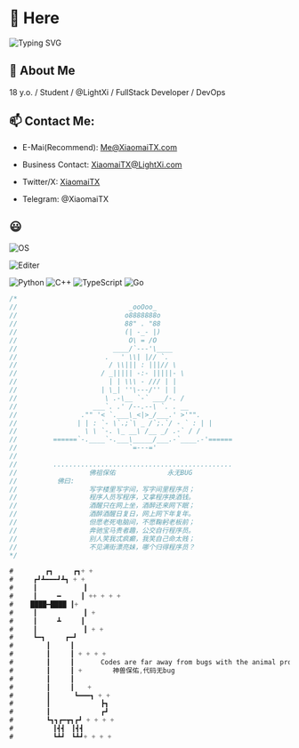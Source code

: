 # 👋 Here

![Typing SVG](https://readme-typing-svg.demolab.com?font=Fira+Code&size=34&pause=1000&width=600&lines=Hello!+This+is+XiaomaiTX)

## 👋 About Me

18 y.o. / Student / @LightXi / FullStack Developer / DevOps

## 📫 Contact Me:

- E-Mai(Recommend): <Me@XiaomaiTX.com>

- Business Contact: <XiaomaiTX@LightXi.com>

- Twitter/X: [XiaomaiTX](https://x.com/x1a0ma17x)

- Telegram: @XiaomaiTX

## 😃

![OS](https://img.shields.io/badge/OS-Windows-blue?style=flat-square&logo=windows11)

![Editer](https://img.shields.io/badge/Editer-VSCode-blue?style=flat-square&logo=devbox)

![Python](https://img.shields.io/badge/Code-Python-blue?style=flat-square&logo=python) ![C++](https://img.shields.io/badge/Code-C++-brightgreen?style=flat-square&logo=cplusplus) ![TypeScript](https://img.shields.io/badge/Code-TypeScript-blue?style=flat-square&logo=typescript) ![Go](https://img.shields.io/badge/Code-Go-blue?style=flat-square&logo=go)

```C#
/*
//                            _ooOoo_  
//                           o8888888o  
//                           88" . "88  
//                           (| -_- |)  
//                            O\ = /O  
//                        ____/`---'\____  
//                      .   ' \\| |// `.  
//                       / \\||| : |||// \  
//                     / _||||| -:- |||||- \  
//                       | | \\\ - /// | |  
//                     | \_| ''\---/'' | |  
//                      \ .-\__ `-` ___/-. /  
//                   ___`. .' /--.--\ `. . __  
//                ."" '< `.___\_<|>_/___.' >'"".  
//               | | : `- \`.;`\ _ /`;.`/ - ` : | |  
//                 \ \ `-. \_ __\ /__ _/ .-` / /  
//         ======`-.____`-.___\_____/___.-`____.-'======  
//                            `=---='  
//  
//         .............................................  
//                  佛祖保佑             永无BUG 
//          佛曰:  
//                  写字楼里写字间，写字间里程序员；  
//                  程序人员写程序，又拿程序换酒钱。  
//                  酒醒只在网上坐，酒醉还来网下眠；  
//                  酒醉酒醒日复日，网上网下年复年。  
//                  但愿老死电脑间，不愿鞠躬老板前；  
//                  奔驰宝马贵者趣，公交自行程序员。  
//                  别人笑我忒疯癫，我笑自己命太贱；  
//                  不见满街漂亮妹，哪个归得程序员？
*/

```

```C#
#        ┏┓　　　┏┓+ +
#　　　┏┛┻━━━┛┻┓ + +
#　　　┃　　　　　　　┃ 　
#　　　┃　　　━　　　┃ ++ + + +
#　　 ████━████ ┃+
#　　　┃　　　　　　　┃ +
#　　　┃　　　┻　　　┃
#　　　┃　　　　　　　┃ + +
#　　　┗━┓　　　┏━┛
#　　　　　┃　　　┃　　　　　　　　　　　
#　　　　　┃　　　┃ + + + +
#　　　　　┃　　　┃　　　　Codes are far away from bugs with the animal protecting　　　
#　　　　　┃　　　┃ + 　　　　神兽保佑,代码无bug　　
#　　　　　┃　　　┃
#　　　　　┃　　　┃　　+　　　　　　　　　
#　　　　　┃　 　　┗━━━┓ + +
#　　　　　┃ 　　　　　　　┣┓
#　　　　　┃ 　　　　　　　┏┛
#　　　　　┗┓┓┏━┳┓┏┛ + + + +
#　　　　　　┃┫┫　┃┫┫
#　　　　　　┗┻┛　┗┻┛+ + + +
```